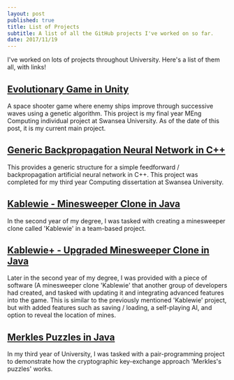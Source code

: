 ```yaml
---
layout: post
published: true
title: List of Projects
subtitle: A list of all the GitHub projects I've worked on so far.
date: 2017/11/19
---
```

I've worked on lots of projects throughout University. Here's a list of them all, with links!

## [Evolutionary Game in Unity](https://github.com/ThomasFisherSE/EvolutionaryGame)

A space shooter game where enemy ships improve through successive waves using a genetic algorithm. 
This project is my final year MEng Computing individual project at Swansea University. As of the date of this post, it is my current main project.

## [Generic Backpropagation Neural Network in C++](https://github.com/ThomasFisherSE/GenericBackpropNN)

This provides a generic structure for a simple feedforward / backpropagation artificial neural network in C++.
This project was completed for my third year Computing dissertation at Swansea University.

## [Kablewie - Minesweeper Clone in Java](https://github.com/ThomasFisherSE/Kablewie-Minesweeper)

In the second year of my degree, I was tasked with creating a minesweeper clone called 'Kablewie' in a team-based project.

## [Kablewie+ - Upgraded Minesweeper Clone in Java](https://github.com/ThomasFisherSE/KablewiePlus-Minesweeper)

Later in the second year of my degree, I was provided with a piece of software (A minesweeper clone 'Kablewie' that another group of developers had created, and tasked with updating it and integrating advanced features into the game. This is similar to the previously mentioned 'Kablewie' project, but with added features such as saving / loading, a self-playing AI, and option to reveal the location of mines.

## [Merkles Puzzles in Java](https://github.com/ThomasFisherSE/Merkles-Puzzles-Implementation)

In my third year of University, I was tasked with a pair-programming project to demonstrate how the cryptographic key-exchange approach 'Merkles's puzzles' works.